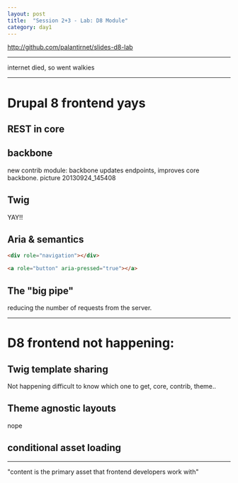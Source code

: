 ```yaml
---
layout: post
title:  "Session 2+3 - Lab: D8 Module"
category: day1
---
```


http://github.com/palantirnet/slides-d8-lab

---

internet died, so went walkies

---

# Drupal 8 frontend yays

## REST in core

## backbone

new contrib module: backbone updates endpoints, improves core backbone.
picture 20130924_145408

## Twig

YAY!!

## Aria & semantics

```html
<div role="navigation"></div>
```

```html
<a role="button" aria-pressed="true"></a>
```

## The "big pipe"

reducing the number of requests from the server.

---

# D8 frontend not happening:

## Twig template sharing

Not happening difficult to know which one to get, core, contrib, theme..

## Theme agnostic layouts

nope

## conditional asset loading

---

"content is the primary asset that frontend developers work with"